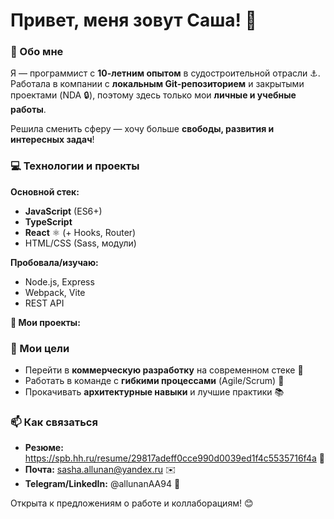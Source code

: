 # Привет, меня зовут Саша! 👋  

### 🚀 Обо мне  
Я — программист с **10-летним опытом** в судостроительной отрасли ⚓.  
Работала в компании с **локальным Git-репозиторием** и закрытыми проектами (NDA 🔒), поэтому здесь только мои **личные и учебные работы**.  

Решила сменить сферу — хочу больше **свободы, развития и интересных задач**!  

### 💻 Технологии и проекты  
**Основной стек:**  
- **JavaScript** (ES6+)  
- **TypeScript**  
- **React** ⚛️ (+ Hooks, Router)  
- HTML/CSS (Sass, модули)  

**Пробовала/изучаю:**  
- Node.js, Express  
- Webpack, Vite  
- REST API  

**🔎 Мои проекты:**  


### 🌱 Мои цели  
- Перейти в **коммерческую разработку** на современном стеке 🚀  
- Работать в команде с **гибкими процессами** (Agile/Scrum) 🤝  
- Прокачивать **архитектурные навыки** и лучшие практики 📚  

### 📫 Как связаться  
- **Резюме:** https://spb.hh.ru/resume/29817adeff0cce990d0039ed1f4c5535716f4a 📄  
- **Почта:** sasha.allunan@yandex.ru ✉️  
- **Telegram/LinkedIn:** @allunanAA94 🔗  

Открыта к предложениям о работе и коллаборациям! 😊  

<!--
**sasha12394/sasha12394** is a ✨ _special_ ✨ repository because its `README.md` (this file) appears on your GitHub profile.

Here are some ideas to get you started:

- 🔭 I’m currently working on ...
- 🌱 I’m currently learning ...
- 👯 I’m looking to collaborate on ...
- 🤔 I’m looking for help with ...
- 💬 Ask me about ...
- 📫 How to reach me: ...
- 😄 Pronouns: ...
- ⚡ Fun fact: ...
-->
